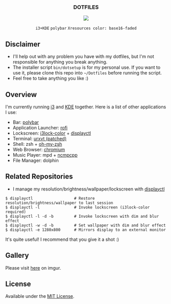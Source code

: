 <div align="center">
<h3>DOTFILES</h3>
<img src="https://github.com/aesophor/dotfiles/raw/master/assets/main.png">

`i3+KDE` `polybar` `Xresources color: base16-faded` 
</div>

## Disclaimer
* I'll help out with any problem you have with my dotfiles, but I'm not responsible for anything  you break anything.
* The installer script `bin/dotsetup` is for my personal use. If you want to use it, please clone this repo into `~/Dotfiles` before running the script.
* Feel free to take anything you like :)

## Overview
I'm currently running [i3](https://github.com/i3/i3) and [KDE](https://en.wikipedia.org/wiki/KDE) together. Here is a list of other applications I use:
* Bar: [polybar](https://github.com/jaagr/polybar)
* Application Launcher: [rofi](https://github.com/DaveDavenport/rofi)
* Lockscreen: [i3lock-color](https://github.com/PandorasFox/i3lock-color) + [displayctl](https://github.com/aesophor/displayctl)
* Terminal: [urxvt (patched)](https://github.com/blueyed/rxvt-unicode)
* Shell: zsh + [oh-my-zsh](https://github.com/robbyrussell/oh-my-zsh)
* Web Browser: [chromium](https://chromium.googlesource.com/chromium/src)
* Music Player: mpd + [ncmpcpp](https://github.com/arybczak/ncmpcpp)
* File Manager: dolphin


## Related Repositories
* I manage my resolution/brightness/wallpaper/lockscreen with [displayctl](https://github.com/aesophor/displayctl)

```
$ displayctl                  # Restore resolution/brightness/wallpaper to last session 
$ displayctl -l               # Invoke lockscreen (i3lock-color required)
$ displayctl -l -d -b         # Invoke lockscreen with dim and blur effect
$ displayctl -w -d -b         # Set wallpaper with dim and blur effect
$ displayctl -e 1280x800      # Mirrors display to an external monitor
```
It's quite useful! I recommend that you give it a shot :)
## Gallery
Please visit [here](https://imgur.com/a/uiT7zni) on imgur.

## License
Available under the [MIT License](https://github.com/aesophor/dotfiles/blob/master/LICENSE).
